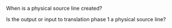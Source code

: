 When is a physical source line created?

Is the output or input to translation phase 1 a physical source line?
